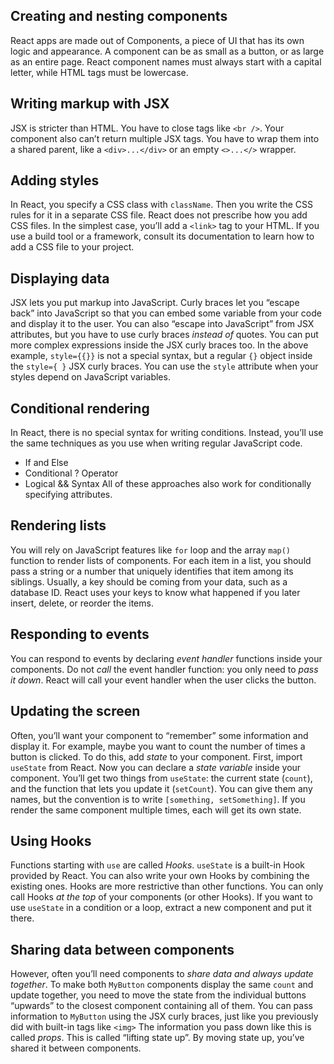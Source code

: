 ## Creating and nesting components
React apps are made out of Components, a piece of UI that has its own logic and appearance. A component can be as small as a button, or as large as an entire page. React component names must always start with a capital letter, while HTML tags must be lowercase.
## Writing markup with JSX
JSX is stricter than HTML. You have to close tags like `<br />`. Your component also can’t return multiple JSX tags. You have to wrap them into a shared parent, like a `<div>...</div>` or an empty `<>...</>` wrapper.
## Adding styles
In React, you specify a CSS class with `className`. Then you write the CSS rules for it in a separate CSS file. React does not prescribe how you add CSS files. In the simplest case, you’ll add a `<link>` tag to your HTML. If you use a build tool or a framework, consult its documentation to learn how to add a CSS file to your project.
## Displaying data
JSX lets you put markup into JavaScript. Curly braces let you “escape back” into JavaScript so that you can embed some variable from your code and display it to the user.
You can also “escape into JavaScript” from JSX attributes, but you have to use curly braces _instead of_ quotes.
You can put more complex expressions inside the JSX curly braces too.
In the above example, `style={{}}` is not a special syntax, but a regular `{}` object inside the `style={ }` JSX curly braces. You can use the `style` attribute when your styles depend on JavaScript variables.
## Conditional rendering
In React, there is no special syntax for writing conditions. Instead, you’ll use the same techniques as you use when writing regular JavaScript code.
- If and Else
- Conditional ? Operator
- Logical && Syntax
All of these approaches also work for conditionally specifying attributes.
## Rendering lists
You will rely on JavaScript features like `for` loop and the array `map()` function to render lists of components.
For each item in a list, you should pass a string or a number that uniquely identifies that item among its siblings. Usually, a key should be coming from your data, such as a database ID. React uses your keys to know what happened if you later insert, delete, or reorder the items.
## Responding to events
You can respond to events by declaring _event handler_ functions inside your components.
Do not _call_ the event handler function: you only need to _pass it down_. React will call your event handler when the user clicks the button.
## Updating the screen
Often, you’ll want your component to “remember” some information and display it. For example, maybe you want to count the number of times a button is clicked. To do this, add _state_ to your component.
First, import `useState` from React.
Now you can declare a _state variable_ inside your component.
You’ll get two things from `useState`: the current state (`count`), and the function that lets you update it (`setCount`). You can give them any names, but the convention is to write `[something, setSomething]`.
If you render the same component multiple times, each will get its own state.
## Using Hooks
Functions starting with `use` are called _Hooks_. `useState` is a built-in Hook provided by React.
You can also write your own Hooks by combining the existing ones.
Hooks are more restrictive than other functions. You can only call Hooks _at the top_ of your components (or other Hooks). If you want to use `useState` in a condition or a loop, extract a new component and put it there.
## Sharing data between components
However, often you’ll need components to _share data and always update together_.
To make both `MyButton` components display the same `count` and update together, you need to move the state from the individual buttons “upwards” to the closest component containing all of them.
You can pass information to `MyButton` using the JSX curly braces, just like you previously did with built-in tags like `<img>`
The information you pass down like this is called _props_.
This is called “lifting state up”. By moving state up, you’ve shared it between components.
